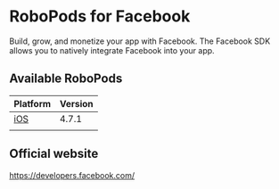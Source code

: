 # RoboPods for Facebook

Build, grow, and monetize your app with Facebook. The Facebook SDK allows you to natively integrate Facebook into your app.

## Available RoboPods

| Platform    | Version |
|-------------|---------|
| [iOS](ios/) | 4.7.1   |
|             |         |

## Official website

https://developers.facebook.com/